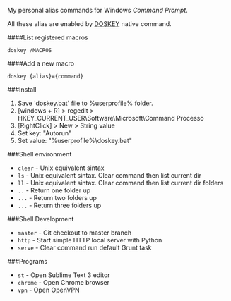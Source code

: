 My personal alias commands for Windows _Command Prompt_.

All these alias are enabled by [DOSKEY](https://msdn.microsoft.com/en-us/library/windows/desktop/ms682057(v=vs.85).aspx) native command.

####List registered macros
```shell
doskey /MACROS
```
####Add a new macro
```shell
doskey {alias}={command}
```

###Install
1. Save 'doskey.bat' file to %userprofile% folder.
1. [windows + R] > regedit > HKEY_CURRENT_USER\Software\Microsoft\Command Processo
1. [RightClick] > New > String value
1. Set key: "Autorun"
1. Set value: "%userprofile%\doskey.bat"

###Shell environment
* `clear` - Unix equivalent sintax
* `ls` - Unix equivalent sintax. Clear command then list current dir
* `ll` - Unix equivalent sintax. Clear command then list current dir folders
* `..` - Return one folder up
* `...` - Return two folders up
* `...` - Return three folders up

###Shell Development
* `master` - Git checkout to master branch
* `http` - Start simple HTTP local server with Python
* `serve` - Clear command run default Grunt task

###Programs
* `st` - Open Sublime Text 3 editor
* `chrome` - Open Chrome browser
* `vpn` - Open OpenVPN
